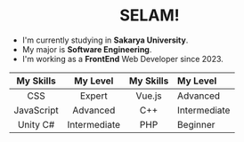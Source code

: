 <h1 align="center">SELAM!</h1>

- I'm currently studying in **Sakarya University**. 
- My major is **Software Engineering**. 
- I'm working as a **FrontEnd** Web Developer since 2023.

| My Skills | My Level | My Skills | My Level |
| :---: | :---: | :---: | :--- |
| CSS | Expert | Vue.js | Advanced |
| JavaScript | Advanced | C++ | Intermediate |
| Unity C# | Intermediate | PHP | Beginner | <img width="100" src="https://preview.redd.it/k%C3%BC%C3%A7%C3%BCmseyici-bak%C4%B1%C5%9F-v0-mrrp4tjqsmdb1.png?width=634&format=png&auto=webp&s=6cbf2ee76fd60c6209acaee18cc9d06ae029a5a1"/>
